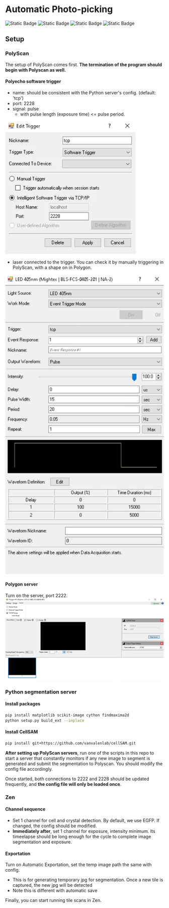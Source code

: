 # Automatic Photo-picking

![Static Badge](https://img.shields.io/badge/supporting-PolyScan4-green)
![Static Badge](https://img.shields.io/badge/supporting-Zen_Blue_3.5-green)
![Static Badge](https://img.shields.io/badge/supported_by-CellSAM-blue)
![Static Badge](https://img.shields.io/badge/Python-3.10-blue)

## Setup

### PolyScan

The setup of PolyScan comes first. **The termination of the program should begin with Polyscan as well.**

#### Polyecho software trigger

* name: should be consistent with the Python server's config. (default: 'tcp')
* port: 2228
* signal: pulse
  * with pulse length (exposure time) <= pulse period.

![software trigger](docs/trigger.png)

* laser connected to the trigger. You can check it by manually triggering in PolyScan, with a shape on in Polygon. 

![laser](docs/laser.png)

#### Polygon server
Turn on the server, port 2222.
![polygon](docs/polygon.png)

### Python segmentation server

#### Install packages

```bash
pip install matplotlib scikit-image cython findmaxima2d
python setup.py build_ext --inplace
```

#### Install CellSAM

```bash
pip install git+https://github.com/vanvalenlab/cellSAM.git
```

**After setting up PolyScan servers**, run one of the scripts in this repo to start a server that constantly monitors if any new image to segment is generated and submit the segmentation to Polyscan. You should modify the config file accordingly.

Once started, both connections to 2222 and 2228 should be updated frequently, and **the config file will only be loaded once**.

### Zen

#### Channel sequence

* Set 1 channel for cell and crystal detection. By default, we use EGFP. If changed, the config should be modified.
* **Immediately after**, set 1 channel for exposure, intensity minimum. Its timeelapse should be long enough for the cycle to complete image segmentation and exposure. 

#### Exportation

Turn on Automatic Exportation, set the temp image path the same with config.
* This is for generating temporary jpg for segmentation. Once a new tile is captured, the new jpg will be detected
* Note this is different with automatic save

Finally, you can start running tile scans in Zen.